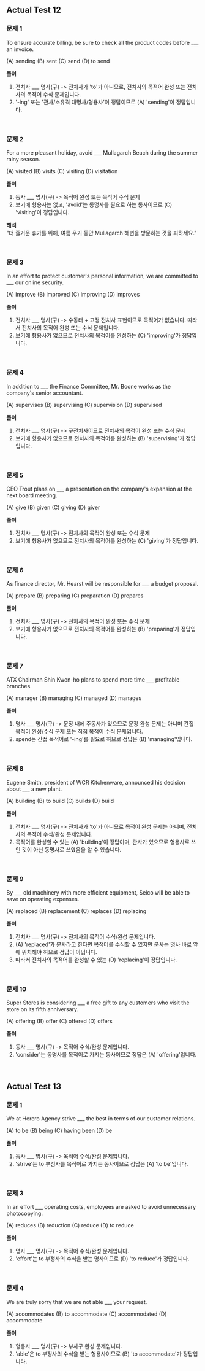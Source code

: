 ## Actual Test 12
### 문제 1
To ensure accurate billing, be sure to check all the product codes before ___ an invoice.

(A) sending (B) sent (C) send (D) to send

**풀이**
1. 전치사 ___ 명사(구) -> 전치사가 'to'가 아니므로, 전치사의 목적어 완성 또는 전치사의 목적어 수식 문제입니다.
2. '-ing' 또는 '관사/소유격 대명사/형용사'이 정답이므로 (A) 'sending'이 정답입니다.

<br>

### 문제 2
For a more pleasant holiday, avoid ___ Mullagarch Beach during the summer rainy season.

(A) visited (B) visits (C) visiting (D) visitation

**풀이**    
1. 동사 ___ 명사(구) -> 목적어 완성 또는 목적어 수식 문제
2. 보기에 형용사는 없고, 'avoid'는 동명사를 필요로 하는 동사이므로 (C) 'visiting'이 정답입니다.

**해석**    
"더 즐거운 휴가를 위해, 여름 우기 동안 Mullagarch 해변을 방문하는 것을 피하세요."

<br>

### 문제 3

In an effort to protect customer's personal information, we are committed to ___ our online security.

(A) improve (B) improved (C) improving (D) improves

**풀이**

1. 전치사 ___ 명사(구) -> 수동태 + 고정 전치사 표현이므로 목적어가 없습니다. 따라서 전치사의 목적어 완성 또는 수식 문제입니다.
2. 보기에 형용사가 없으므로 전치사의 목적어를 완성하는 (C) 'improving'가 정답입니다.

<br>

### 문제 4

In addition to ___ the Finance Committee, Mr. Boone works as the company's senior accountant.

(A) supervises (B) supervising (C) supervision (D) supervised

**풀이**

1. 전치사 ___ 명사(구) -> 구전치사이므로 전치사의 목적어 완성 또는 수식 문제
2. 보기에 형용사가 없으므로 전치사의 목적어를 완성하는 (B) 'supervising'가 정답입니다.
 
<br>

### 문제 5

CEO Trout plans on ___ a presentation on the company's expansion at the next board meeting.

(A) give (B) given (C) giving (D) giver

**풀이**

1. 전치사 ___ 명사(구) -> 전치사의 목적어 완성 또는 수식 문제
2. 보기에 형용사가 없으므로 전치사의 목적어를 완성하는 (C) 'giving'가 정답입니다.

<br>

### 문제 6

As finance director, Mr. Hearst will be responsible for ___ a budget proposal.

(A) prepare (B) preparing (C) preparation (D) prepares

**풀이**

1. 전치사 ___ 명사(구) -> 전치사의 목적어 완성 또는 수식 문제
2. 보기에 형용사가 없으므로 전치사의 목적어를 완성하는 (B) 'preparing'가 정답입니다.

<br>

### 문제 7

ATX Chairman Shin Kwon-ho plans to spend more time ___ profitable branches.

(A) manager (B) managing (C) managed (D) manages

**풀이**

1. 명사 ___ 명사(구) -> 문장 내에 주동사가 있으므로 문장 완성 문제는 아니며 간접 목적어 완성/수식 문제 또는 직접 목적어 수식 문제입니다. 
2. spend는 간접 목적어로 '-ing'를 필요로 하므로 정답은 (B) 'managing'입니다.

<br>

### 문제 8

Eugene Smith, president of WCR Kitchenware, announced his decision about ___ a new plant.

(A) building (B) to build (C) builds (D) build

**풀이**

1. 전치사 ___ 명사(구) -> 전치사가 'to'가 아니므로 목적어 완성 문제는 아니며, 전치사의 목적어 수식/완성 문제입니다.
2. 목적어를 완성할 수 있는 (A) 'building'이 정답이며, 관사가 있으므로 형용사로 쓰인 것이 아닌 동명사로 쓰였음을 알 수 있습니다.
 
<br>

### 문제 9

By ___ old machinery with more efficient equipment, Seico will be able to save on operating expenses.

(A) replaced (B) replacement (C) replaces (D) replacing

**풀이**

1. 전치사 ___ 명사(구) -> 전치사의 목적어 수식/완성 문제입니다.
2. (A) 'replaced'가 분사라고 한다면 목적어를 수식할 수 있지만 분사는 명사 바로 앞에 위치해야 하므로 정답이 아닙니다.
3. 따라서 전치사의 목적어를 완성할 수 있는 (D) 'replacing'이 정답입니다.

<br>

### 문제 10

Super Stores is considering ___ a free gift to any customers who visit the store on its fifth anniversary.

(A) offering (B) offer (C) offered (D) offers

**풀이**

1. 동사 ___ 명사(구) -> 목적어 수식/완성 문제입니다.
2. 'consider'는 동명사를 목적어로 가지는 동사이므로 정답은 (A) 'offering'입니다.

<br>

## Actual Test 13
### 문제 1

We at Herero Agency strive ___ the best in terms of our customer relations.

(A) to be (B) being (C) having been (D) be

**풀이**

1. 동사 ___ 명사(구) -> 목적어 수식/완성 문제입니다.
2. 'strive'는 to 부정사를 목적어로 가지는 동사이므로 정답은 (A) 'to be'입니다.

<br>

### 문제 3

In an effort ___ operating costs, employees are asked to avoid unnecessary photocopying.

(A) reduces (B) reduction (C) reduce (D) to reduce

**풀이**

1. 명사 ___ 명사(구) -> 목적어 수식/완성 문제입니다.
2. 'effort'는 to 부정사의 수식을 받는 명사이므로 (D) 'to reduce'가 정답입니다.

<br>

### 문제 4

We are truly sorry that we are not able ___ your request.

(A) accommodates (B) to accommodate (C) accommodated (D) accommodate

**풀이**

1. 형용사 ___ 명사(구) -> 부사구 완성 문제입니다.
2. 'able'은 to 부정사의 수식을 받는 형용사이므로 (B) 'to accommodate'가 정답입니다.

